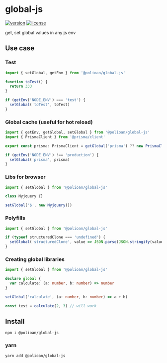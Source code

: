 # global-js
[![version](https://img.shields.io/npm/v/@polioan/global-js.svg)](https://www.npmjs.com/package/@polioan/global-js)
[![license](https://img.shields.io/github/license/polioan/global-js)](https://opensource.org/licenses/MIT)

get, set global values in any js env

## Use case

### Test

```ts
import { setGlobal, getEnv } from '@polioan/global-js'

function toTest() {
  return 333
}

if (getEnv('NODE_ENV') === 'test') {
  setGlobal('toTest', toTest)
}
```

### Global cache (useful for hot reload)

```ts
import { getEnv, getGlobal, setGlobal } from '@polioan/global-js'
import { PrismaClient } from '@prisma/client'

export const prisma: PrismaClient = getGlobal('prisma') ?? new PrismaClient({})

if (getEnv('NODE_ENV') !== 'production') {
  setGlobal('prisma', prisma)
}
```

### Libs for browser

```ts
import { setGlobal } from '@polioan/global-js'

class Myjquery {}

setGlobal('$', new Myjquery())
```

### Polyfills

```ts
import { setGlobal } from '@polioan/global-js'

if (typeof structuredClone === 'undefined') {
  setGlobal('structuredClone', value => JSON.parse(JSON.stringify(value)))
}
```

### Creating global libraries

```ts
import { setGlobal } from '@polioan/global-js'

declare global {
  var calculate: (a: number, b: number) => number
}

setGlobal('calculate', (a: number, b: number) => a + b)

const test = calculate(2, 3) // will work
```

## Install

```shell
npm i @polioan/global-js
```

### yarn

```shell
yarn add @polioan/global-js
```